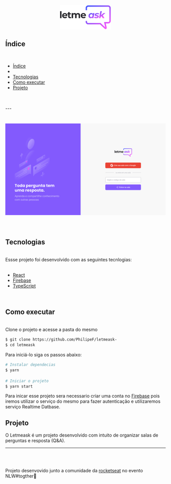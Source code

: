 <p align="center"> 
   <img alt="Letmeask" src=".github/logo.svg" width="160px">
</p>

## Índice
<br>

- [Índice](#índice)
- [<br>](#)
- [Tecnologias](#tecnologias)
- [Como executar](#como-executar)
- [Projeto](#projeto)
<br>
<br>
---



<h1 align="center">
    <img alt="Letmeask" src=".github/cover.svg">
</h1>

<br>

## Tecnologias
<br>
Essse projeto foi desenvolvido com as seguintes tecnlogias: 
<br>
<br>

- [React](https://react.org)
- [Firebase](https://firebase.google.com/)
- [TypeScript](https://www.typescriptlang.org/)
  
<br>  

## Como executar
<br>
Clone o projeto e acesse a pasta do mesmo 
<br>

```bash
$ git clone https://github.com/PhilipeF/letmeask-
$ cd letmeask
```
Para iniciá-lo siga os passos abaixo: 
```bash
# Instalar dependecias
$ yarn 

# Iniciar o projeto
$ yarn start 
```

Para inicar  esse projeto sera necessario criar uma conta no [Firebase](https://firebase.google.com) pois iremos utilizar o serviço do mesmo para fazer autenticação e utilizaremos serviço Realtime Datbase.

## Projeto

O Letmeask é um projeto desenvolvido com intuito de organizar salas de perguntas e resposta (Q&A).

---
<br>
<br>

Projeto desenvovido junto a comunidade da [rocketseat](https://rocketseat.com.br/) no evento NLW#togther💜  
 





  



